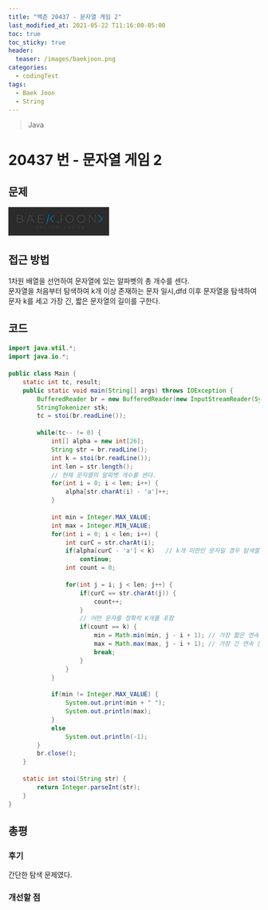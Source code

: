 ```yaml
---
title: "백준 20437 - 문자열 게임 2"
last_modified_at: 2021-05-22 T11:16:00-05:00
toc: true
toc_sticky: true
header:
  teaser: /images/baekjoon.png
categories:
  - codingTest
tags:
  - Baek Joon
  - String
---
```


> Java

# 20437 번 - 문자열 게임 2

## 문제

[<img src="/images/baekjoon.png" width="40%" height="40%">](https://www.acmicpc.net/problem/20437)

## 접근 방법

1차원 배열을 선언하여 문자열에 있는 알파벳의 총 개수를 센다.  
문자열을 처음부터 탐색하여 k개 이상 존재하는 문자 일시,dfd 이후 문자열을 탐색하여 문자 k를 세고 가장 긴, 짧은 문자열의 길이를 구한다.

## 코드

```java
import java.util.*;
import java.io.*;

public class Main {
	static int tc, result;
	public static void main(String[] args) throws IOException {
		BufferedReader br = new BufferedReader(new InputStreamReader(System.in));
    	StringTokenizer stk;
    	tc = stoi(br.readLine());

    	while(tc-- != 0) {
    		int[] alpha = new int[26];
    		String str = br.readLine();
    		int k = stoi(br.readLine());
    		int len = str.length();
    		// 현재 문자열의 알파벳 개수를 센다.
    		for(int i = 0; i < len; i++) {
    			alpha[str.charAt(i) - 'a']++;
    		}

    		int min = Integer.MAX_VALUE;
    		int max = Integer.MIN_VALUE;
    		for(int i = 0; i < len; i++) {
    			int curC = str.charAt(i);
    			if(alpha[curC - 'a'] < k)	// k개 미만인 문자일 경우 탐색할 필요가 없다
    				continue;
    			int count = 0;

    			for(int j = i; j < len; j++) {
    				if(curC == str.charAt(j)) {
    					count++;
    				}
					// 어떤 문자를 정확히 K개를 포함
    				if(count == k) {
    					min = Math.min(min, j - i + 1);	// 가장 짧은 연속 문자열의 길이
    					max = Math.max(max, j - i + 1); // 가장 긴 연속 문자열의 길이
    					break;
    				}
    			}
    		}

    		if(min != Integer.MAX_VALUE) {
    			System.out.print(min + " ");
    			System.out.println(max);
    		}
    		else
    			System.out.println(-1);
    	}
    	br.close();
	}

	static int stoi(String str) {
    	return Integer.parseInt(str);
    }
}
```

## 총평

### 후기

간단한 탐색 문제였다.

### 개선할 점

<!-- ★
<img src="/images/codingTest/bj/문제번호.PNG" width="40%" height="40%">

-->
